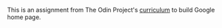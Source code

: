 This is an assignment from The Odin Project's [curriculum](http://www.theodinproject.com/courses/web-development-101/lessons/html-css) to build Google home page.

